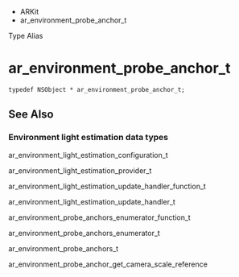 

- ARKit
-  ar_environment_probe_anchor_t 

Type Alias

# ar_environment_probe_anchor_t

``` source
typedef NSObject * ar_environment_probe_anchor_t;
```

## See Also

### Environment light estimation data types

ar_environment_light_estimation_configuration_t

ar_environment_light_estimation_provider_t

ar_environment_light_estimation_update_handler_function_t

ar_environment_light_estimation_update_handler_t

ar_environment_probe_anchors_enumerator_function_t

ar_environment_probe_anchors_enumerator_t

ar_environment_probe_anchors_t

ar_environment_probe_anchor_get_camera_scale_reference

